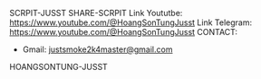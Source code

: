 SCRPIT-JUSST
SHARE-SCRPIT
Link Yoututbe: https://www.youtube.com/@HoangSonTungJusst
Link Telegram: https://www.youtube.com/@HoangSonTungJusst
CONTACT:
- Gmail: justsmoke2k4master@gmail.com

HOANGSONTUNG-JUSST

